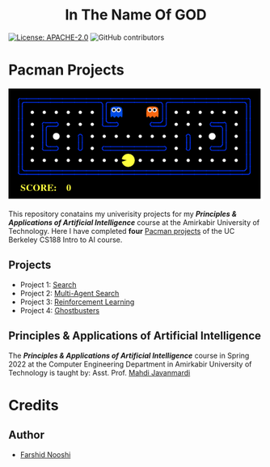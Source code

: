 <div align="center">
  <h1>In The Name Of GOD</h1>
</div>

[![License: APACHE-2.0](https://img.shields.io/github/license/FarshidNooshi/Pacman-Projects)](https://opensource.org/licenses/Apache-2.0)
![GitHub contributors](https://img.shields.io/github/contributors/FarshidNooshi/Pacman-Projects)
# Pacman Projects

<p align="center">
<img src="https://github.com/FarshidNooshi/Pacman-Projects/blob/master/pacman_game.gif" width="540px">
</p>

This repository conatains my univerisity projects for my ***Principles & Applications of Artificial Intelligence*** course at the Amirkabir University of Technology. Here I have completed **four** [Pacman projects](http://ai.berkeley.edu/project_overview.html) of the UC Berkeley CS188 Intro to AI course.

## Projects
* Project 1: [Search](http://ai.berkeley.edu/search.html)
* Project 2: [Multi-Agent Search](http://ai.berkeley.edu/multiagent.html)
* Project 3: [Reinforcement Learning](http://ai.berkeley.edu/reinforcement.html)
* Project 4: [Ghostbusters](http://ai.berkeley.edu/tracking.html)

## Principles & Applications of Artificial Intelligence
The ***Principles & Applications of Artificial Intelligence*** course in Spring 2022 at the Computer Engineering Department in Amirkabir University of Technology is taught by: Asst. Prof. [Mahdi Javanmardi](https://scholar.google.co.jp/citations?user=6Za8HuYAAAAJ&hl=en)

# Credits
## Author
* [Farshid Nooshi](https://ce.aut.ac.ir/~Farshid_Nooshi) 
